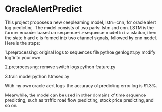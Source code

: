 # OracleAlertPredict
This project proposes a new deeplearning model, lstm+cnn, for oracle alert log predicting. The model consists of two parts: lstm and cnn. LSTM is the former encoder based on sequence-to-sequence model in translation, then the state h and c is formed into two channel signals, followed by cnn model. Here is the steps:

1.preprocessing: original logs to sequences file
python genlogstr.py
modify logfir to your own

2.preprocessing: remove switch logs
python feature.py

3.train model
python lstmseq.py

Wtih my own oracle alert logs, the accuracy of predicting error log is 91.3%.

Meanwhile, the model can be used in other domains of time sequence predicting, such as traffic road flow predicting, stock price predicting, and so on.

